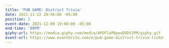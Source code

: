 ```yaml
---
title: 'PUB GAME: District Trivia'
date: 2021-11-22 20:56:00 -05:00
position: 1
event-date: 2021-12-09 19:00:00 -05:00
end-time: '09PM'
giphy-url: https://media.giphy.com/media/APDFlaP8poxD9DV1PM/giphy.gif
event-url: https://www.eventbrite.com/e/pub-game-district-trivia-tickets-216012979637
---
```


